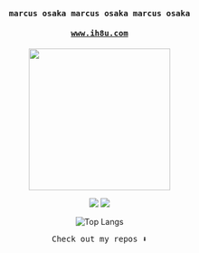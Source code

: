 <h4 align="center"><samp> marcus osaka marcus osaka marcus osaka</samp></h4>
<h4 align="center"><samp><a href="https://marcusosaka.vercel.app">www.ih8u.com</a></samp></h4>

<p align="center">
  <img width="250" src="https://64.media.tumblr.com/81f442d1dbcb8629e5585f0b27730dc2/71887f69affffef6-4e/s1280x1920/47ba56627b3276ad865104c82b234214ff86bdb4.gif">
</p>


<p align="center">
<a href= "https://twitter.com/osakamarcus"><img src="https://img.icons8.com/material-outlined/32/ffffff/twitter.png"/></a>
<a href= "https://instagram.com/osakamarcus"><img src="https://img.icons8.com/material-outlined/32/ffffff/instagram.png"/></a>
</p>

<div align="center">
  <img src="https://github-readme-stats.vercel.app/api/top-langs/?username=osakareaper&layout=donut-vertical&theme=tokyonight" alt="Top Langs">
</div>

<p align="center"><samp>
Check out my repos ⬇️  
  </samp> 
</p>
